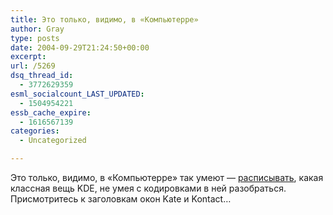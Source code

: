 ```yaml
---
title: Это только, видимо, в «Компьютерре»
author: Gray
type: posts
date: 2004-09-29T21:24:50+00:00
excerpt:
url: /5269
dsq_thread_id:
  - 3772629359
esml_socialcount_LAST_UPDATED:
  - 1504954221
essb_cache_expire:
  - 1616567139
categories:
  - Uncategorized

---
```








Это только, видимо, в &#171;Компьютерре&#187; так умеют &#8212; <a href="http://www.computerra.ru/hitech/35967/" target="_blank">расписывать</a>, какая классная вещь KDE, не умея с кодировками в ней разобраться.  
Присмотритесь к заголовкам окон Kate и Kontact&#8230;